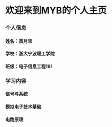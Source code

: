# 欢迎来到MYB的个人主页
### 个人信息
#### 姓名：苗月宝
#### 学校：浙大宁波理工学院
#### 班级：电子信息工程191
### 学习内容
#### 信号与系统
#### 模拟电子技术基础
#### 电路原理

